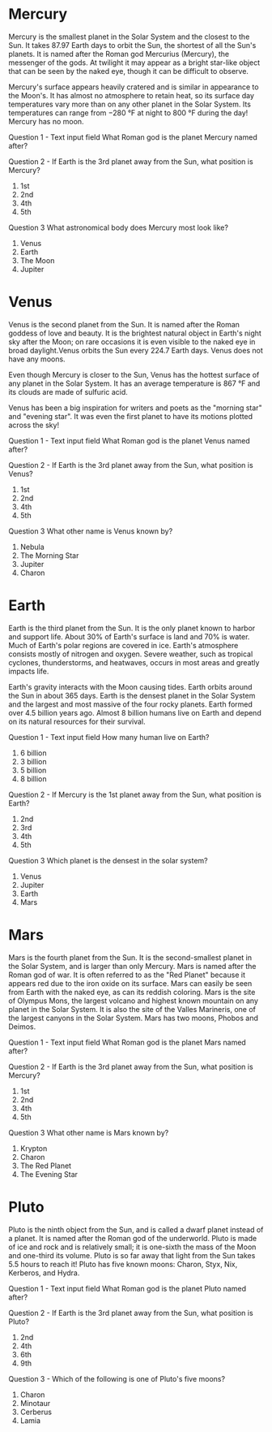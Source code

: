 # Mercury
Mercury is the smallest planet in the Solar System and the closest to the Sun. It takes 87.97 Earth days to orbit the Sun, the shortest of all the Sun's planets. It is named after the Roman god Mercurius (Mercury), the messenger of the gods.  At twilight it may appear as a bright star-like object that can be seen by the naked eye, though it can be difficult to observe.

Mercury's surface appears heavily cratered and is similar in appearance to the Moon's. It has almost no atmosphere to retain heat, so its surface day temperatures vary more than on any other planet in the Solar System. Its temperatures can range from −280 °F at night to 800 °F during the day! Mercury has no moon.

Question 1 - Text input field
What Roman god is the planet Mercury named after?

Question 2 - 
If Earth is the 3rd planet away from the Sun, what position is Mercury?
1. 1st
2. 2nd
3. 4th
4. 5th

Question 3
What astronomical body does Mercury most look like?
1. Venus
2. Earth
3. The Moon
4. Jupiter

# Venus
Venus is the second planet from the Sun. It is named after the Roman goddess of love and beauty. It is the brightest natural object in Earth's night sky after the Moon; on rare occasions it is even visible to the naked eye in broad daylight.Venus orbits the Sun every 224.7 Earth days. Venus does not have any moons.

Even though Mercury is closer to the Sun, Venus has the hottest surface of any planet in the Solar System. It has an average temperature is 867 °F and its clouds are made of sulfuric acid.

Venus has been a big inspiration for writers and poets as the "morning star" and "evening star". It was even the first planet to have its motions plotted across the sky!

Question 1 - Text input field
What Roman god is the planet Venus named after?

Question 2 - 
If Earth is the 3rd planet away from the Sun, what position is Venus?
1. 1st
2. 2nd
3. 4th
4. 5th

Question 3
What other name is Venus known by?
1. Nebula
2. The Morning Star
3. Jupiter
4. Charon

# Earth
Earth is the third planet from the Sun. It is the only planet known to harbor and support life. About 30% of Earth's surface is land and 70% is water. Much of Earth's polar regions are covered in ice. Earth's atmosphere consists mostly of nitrogen and oxygen. Severe weather, such as tropical cyclones, thunderstorms, and heatwaves, occurs in most areas and greatly impacts life.

Earth's gravity interacts with the Moon causing tides. Earth orbits around the Sun in about 365 days. Earth is the densest planet in the Solar System and the largest and most massive of the four rocky planets. Earth formed over 4.5 billion years ago. Almost 8 billion humans live on Earth and depend on its natural resources for their survival.

Question 1 - Text input field
How many human live on Earth?
1. 6 billion
2. 3 billion
3. 5 billion
4. 8 billion

Question 2 - 
If Mercury is the 1st planet away from the Sun, what position is Earth?
1. 2nd
2. 3rd
3. 4th
4. 5th

Question 3
Which planet is the densest in the solar system?
1. Venus
2. Jupiter
3. Earth
4. Mars

# Mars
Mars is the fourth planet from the Sun. It is the second-smallest planet in the Solar System, and is larger than only Mercury. Mars is named after the Roman god of war. It is often referred to as the "Red Planet" because it appears red due to the iron oxide on its surface. Mars can easily be seen from Earth with the naked eye, as can its reddish coloring. Mars is the site of Olympus Mons, the largest volcano and highest known mountain on any planet in the Solar System. It is also the site of the Valles Marineris, one of the largest canyons in the Solar System. Mars has two moons, Phobos and Deimos.

Question 1 - Text input field
What Roman god is the planet Mars named after?

Question 2 - 
If Earth is the 3rd planet away from the Sun, what position is Mercury?
1. 1st
2. 2nd
3. 4th
4. 5th

Question 3
What other name is Mars known by?
1. Krypton
2. Charon
3. The Red Planet
4. The Evening Star

# Pluto
Pluto is the ninth object from the Sun, and is called a dwarf planet instead of a planet. It is named after the Roman god of the underworld. Pluto is made of ice and rock and is relatively small; it is one-sixth the mass of the Moon and one-third its volume. Pluto is so far away that light from the Sun takes 5.5 hours to reach it! Pluto has five known moons: Charon, Styx, Nix, Kerberos, and Hydra.

Question 1 - Text input field
What Roman god is the planet Pluto named after?

Question 2 - 
If Earth is the 3rd planet away from the Sun, what position is Pluto?
1. 2nd
2. 4th
3. 6th
4. 9th

Question 3 - 
Which of the following is one of Pluto's five moons?
1. Charon
2. Minotaur
3. Cerberus
4. Lamia